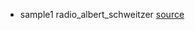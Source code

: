 * sample1 
radio_albert_schweitzer 
[source](http://www.noiseaddicts.com/free-samples-mp3/?category_name=Classic_Radio_Shows)

